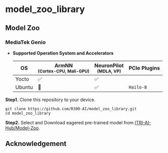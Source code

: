 # model_zoo_library
## Model Zoo
### MediaTek Genio
* **Supported Operation System and Accelerators**
  
  |         OS       | ArmNN<br><sup>(Cortex-CPU, Mali-GPU)  | NeuronPilot<br><sup>(MDLA, VP)  |          PCIe Plugins          |
  |         ----     |         --------------------          |       -------------------       |      -------------------       |
  |      Yocto       |        :white_check_mark:             |       :white_check_mark:        |                                |
  |      Ubuntu      |       :black_square_button:           |       :white_check_mark:        |  `Hailo-8`                     |

**Step1.** Clone this repository to your device.
  ```
  git clone https://github.com/R300-AI/model_zoo_library.git
  cd model_zoo_library
  ```
**Step2.** Select and Download eagered pre-trained model from [ITRI-AI-Hub/Model-Zoo](https://github.com/R300-AI/ITRI-AI-Hub/tree/main/Model-Zoo).


## Acknowledgement

